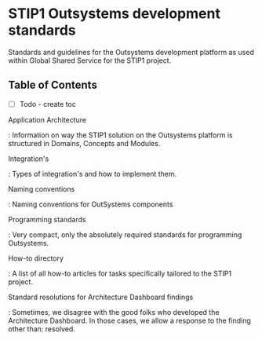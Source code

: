 # STIP1 Outsystems development standards

Standards and guidelines for the Outsystems development platform as used within Global Shared Service for the STIP1 project.

## Table of Contents

- [ ] Todo - create toc

Application Architecture

: Information on way the STIP1 solution on the Outsystems platform is structured in Domains, Concepts and Modules.

Integration's

: Types of integration's and how to implement them.

Naming conventions

: Naming conventions for OutSystems components

Programming standards

: Very compact, only the absolutely required standards for programming
Outsystems.

How-to directory

: A list of all how-to articles for tasks specifically tailored to the
STIP1 project.

Standard resolutions for Architecture Dashboard findings

: Sometimes, we disagree with the good folks who developed the
Architecture Dashboard. In those cases, we allow a response to the
finding other than: resolved.
